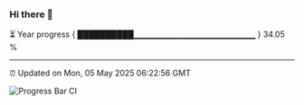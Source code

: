 ### Hi there 👋

⏳ Year progress { ██████████▁▁▁▁▁▁▁▁▁▁▁▁▁▁▁▁▁▁▁▁ } 34.05 %

---

⏰ Updated on Mon, 05 May 2025 06:22:56 GMT

![Progress Bar CI](https://github.com/liununu/liununu/workflows/Progress%20Bar%20CI/badge.svg)
